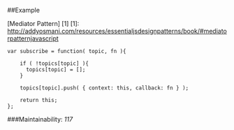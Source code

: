 ##Example

[Mediator Pattern] [1]
[1]: http://addyosmani.com/resources/essentialjsdesignpatterns/book/#mediatorpatternjavascript


    var subscribe = function( topic, fn ){

        if ( !topics[topic] ){ 
          topics[topic] = [];
        }

        topics[topic].push( { context: this, callback: fn } );

        return this;
    };

###Maintainability: _117_

